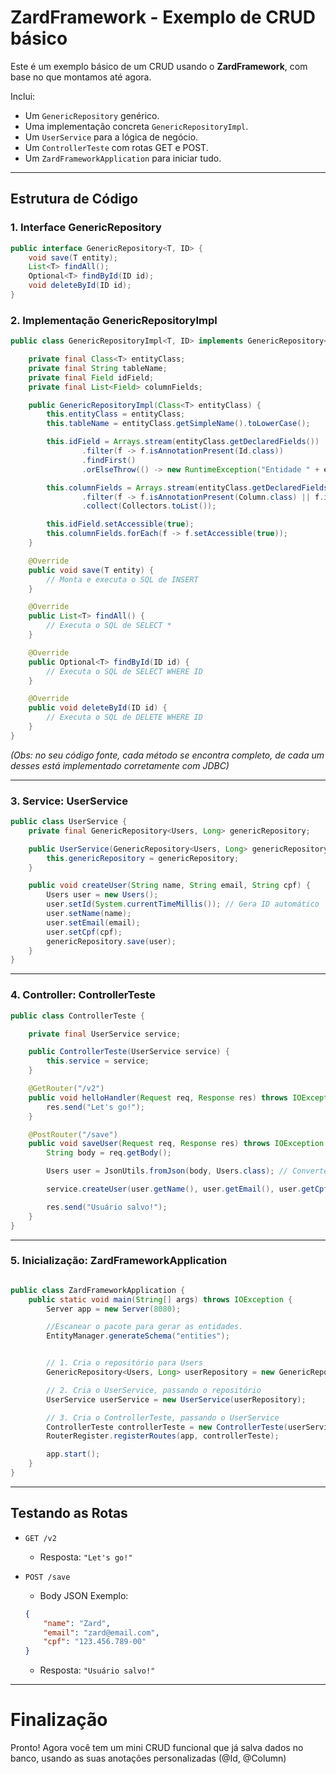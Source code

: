 # ZardFramework - Exemplo de CRUD básico

Este é um exemplo básico de um CRUD usando o **ZardFramework**, com base no que montamos até agora.

Inclui:
- Um `GenericRepository` genérico.
- Uma implementação concreta `GenericRepositoryImpl`.
- Um `UserService` para a lógica de negócio.
- Um `ControllerTeste` com rotas GET e POST.
- Um `ZardFrameworkApplication` para iniciar tudo.

---

## Estrutura de Código

### 1. Interface GenericRepository

```java
public interface GenericRepository<T, ID> {
    void save(T entity);
    List<T> findAll();
    Optional<T> findById(ID id);
    void deleteById(ID id);
}
```

### 2. Implementação GenericRepositoryImpl

```java
public class GenericRepositoryImpl<T, ID> implements GenericRepository<T, ID> {

    private final Class<T> entityClass;
    private final String tableName;
    private final Field idField;
    private final List<Field> columnFields;

    public GenericRepositoryImpl(Class<T> entityClass) {
        this.entityClass = entityClass;
        this.tableName = entityClass.getSimpleName().toLowerCase();

        this.idField = Arrays.stream(entityClass.getDeclaredFields())
                .filter(f -> f.isAnnotationPresent(Id.class))
                .findFirst()
                .orElseThrow(() -> new RuntimeException("Entidade " + entityClass.getSimpleName() + " não tem @Id"));

        this.columnFields = Arrays.stream(entityClass.getDeclaredFields())
                .filter(f -> f.isAnnotationPresent(Column.class) || f.isAnnotationPresent(Id.class))
                .collect(Collectors.toList());

        this.idField.setAccessible(true);
        this.columnFields.forEach(f -> f.setAccessible(true));
    }

    @Override
    public void save(T entity) {
        // Monta e executa o SQL de INSERT
    }

    @Override
    public List<T> findAll() {
        // Executa o SQL de SELECT *
    }

    @Override
    public Optional<T> findById(ID id) {
        // Executa o SQL de SELECT WHERE ID
    }

    @Override
    public void deleteById(ID id) {
        // Executa o SQL de DELETE WHERE ID
    }
}
```

_(Obs: no seu código fonte, cada método se encontra completo, de cada um desses está implementado corretamente com JDBC)_

---

### 3. Service: UserService

```java
public class UserService {
    private final GenericRepository<Users, Long> genericRepository;

    public UserService(GenericRepository<Users, Long> genericRepository) {
        this.genericRepository = genericRepository;
    }

    public void createUser(String name, String email, String cpf) {
        Users user = new Users();
        user.setId(System.currentTimeMillis()); // Gera ID automático
        user.setName(name);
        user.setEmail(email);
        user.setCpf(cpf);
        genericRepository.save(user);
    }
}
```

---

### 4. Controller: ControllerTeste

```java
public class ControllerTeste {

    private final UserService service;

    public ControllerTeste(UserService service) {
        this.service = service;
    }

    @GetRouter("/v2")
    public void helloHandler(Request req, Response res) throws IOException {
        res.send("Let's go!");
    }

    @PostRouter("/save")
    public void saveUser(Request req, Response res) throws IOException {
        String body = req.getBody();

        Users user = JsonUtils.fromJson(body, Users.class); // Converte JSON para objeto

        service.createUser(user.getName(), user.getEmail(), user.getCpf());

        res.send("Usuário salvo!");
    }
}
```

---

### 5. Inicialização: ZardFrameworkApplication

```java

public class ZardFrameworkApplication {
	public static void main(String[] args) throws IOException {
		Server app = new Server(8080);

		//Escanear o pacote para gerar as entidades.
		EntityManager.generateSchema("entities");


		// 1. Cria o repositório para Users
		GenericRepository<Users, Long> userRepository = new GenericRepositoryImpl<>(Users.class);

		// 2. Cria o UserService, passando o repositório
		UserService userService = new UserService(userRepository);

		// 3. Cria o ControllerTeste, passando o UserService
		ControllerTeste controllerTeste = new ControllerTeste(userService);
		RouterRegister.registerRoutes(app, controllerTeste);

		app.start();
	}
}
```

---

## Testando as Rotas

- `GET /v2`
    - Resposta: `"Let's go!"`

- `POST /save`
    - Body JSON Exemplo:
    ```json
    {
        "name": "Zard",
        "email": "zard@email.com",
        "cpf": "123.456.789-00"
    }
    ```
    - Resposta: `"Usuário salvo!"`

---

# Finalização

Pronto! Agora você tem um mini CRUD funcional que já salva dados no banco, usando as suas anotações personalizadas (@Id, @Column)



